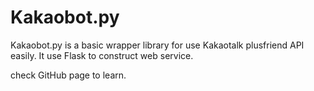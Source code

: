 # Kakaobot.py

Kakaobot.py is a basic wrapper library for use Kakaotalk plusfriend API easily. It use Flask to construct web service.

check GitHub page to learn.